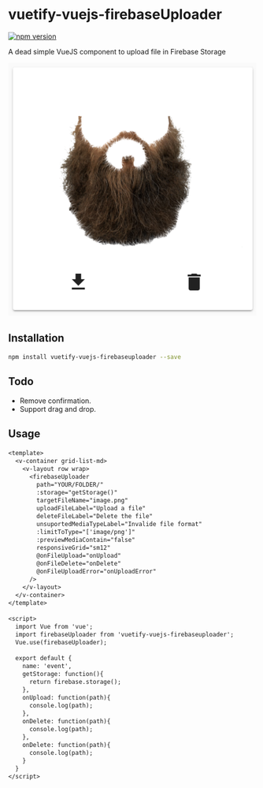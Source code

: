 # vuetify-vuejs-firebaseUploader

[![npm version](https://badge.fury.io/js/vuetify-vuejs-firebaseuploader.svg)](https://www.npmjs.com/package/vuetify-vuejs-firebaseuploader)

A dead simple VueJS component to upload file in Firebase Storage

![Sample](./demo.png)

## Installation

```sh
npm install vuetify-vuejs-firebaseuploader --save
```

## Todo

- Remove confirmation.
- Support drag and drop.

## Usage

```vue
<template>
  <v-container grid-list-md>
    <v-layout row wrap>
      <firebaseUploader
        path="YOUR/FOLDER/"
        :storage="getStorage()"
        targetFileName="image.png"
        uploadFileLabel="Upload a file"
        deleteFileLabel="Delete the file"
        unsuportedMediaTypeLabel="Invalide file format"
        :limitToType="['image/png']"
        :previewMediaContain="false"
        responsiveGrid="sm12"
        @onFileUpload="onUpload"
        @onFileDelete="onDelete"
        @onFileUploadError="onUploadError"
      />
    </v-layout>
  </v-container>
</template>

<script>
  import Vue from 'vue';
  import firebaseUploader from 'vuetify-vuejs-firebaseuploader';
  Vue.use(firebaseUploader);

  export default {
    name: 'event',
    getStorage: function(){
      return firebase.storage();
    },
    onUpload: function(path){
      console.log(path);
    },
    onDelete: function(path){
      console.log(path);
    },
    onDelete: function(path){
      console.log(path);
    }
  }
</script>
```
